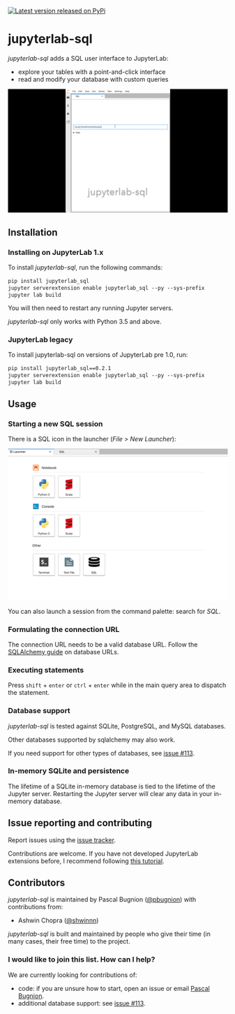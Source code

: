 [![Latest version released on PyPi](https://img.shields.io/pypi/v/jupyterlab-sql.svg?style=flat-square&label=version)](https://pypi.python.org/pypi/jupyterlab-sql)

# jupyterlab-sql

*jupyterlab-sql* adds a SQL user interface to JupyterLab:

- explore your tables with a point-and-click interface
- read and modify your database with custom queries

![](./readme-images/intro.gif)


## Installation

### Installing on JupyterLab 1.x

To install *jupyterlab-sql*, run the following commands:

```
pip install jupyterlab_sql
jupyter serverextension enable jupyterlab_sql --py --sys-prefix
jupyter lab build
```

You will then need to restart any running Jupyter servers.

*jupyterlab-sql* only works with Python 3.5 and above.

### JupyterLab legacy

To install jupyterlab-sql on versions of JupyterLab pre 1.0, run:

```
pip install jupyterlab_sql==0.2.1
jupyter serverextension enable jupyterlab_sql --py --sys-prefix
jupyter lab build
```

## Usage

### Starting a new SQL session

There is a SQL icon in the launcher (*File* > *New Launcher*):

![](./readme-images/launcher.png)

You can also launch a session from the command palette: search for *SQL*.

### Formulating the connection URL

The connection URL needs to be a valid database URL. Follow the
[SQLAlchemy guide](https://docs.sqlalchemy.org/en/latest/core/engines.html#database-urls)
on database URLs.

### Executing statements

Press `shift` + `enter` or `ctrl` + `enter` while in the main query
area to dispatch the statement.

### Database support

*jupyterlab-sql* is tested against SQLite,
PostgreSQL, and MySQL databases.

Other databases supported by sqlalchemy may also work.

If you need support for other types of databases, see [issue
#113](https://github.com/pbugnion/jupyterlab-sql/issues/113).

### In-memory SQLite and persistence

The lifetime of a SQLite in-memory database is tied to the lifetime
of the Jupyter server. Restarting the Jupyter server will clear any
data in your in-memory database.

## Issue reporting and contributing

Report issues using the [issue
tracker](https://github.com/pbugnion/jupyterlab-sql/issues).

Contributions are welcome. If you have not developed JupyterLab
extensions before, I recommend following [this
tutorial](https://jupyterlab.readthedocs.io/en/stable/developer/xkcd_extension_tutorial.html).

## Contributors

*jupyterlab-sql* is maintained by Pascal Bugnion ([@pbugnion](https://github.com/pbugnion)) with
 contributions from:

- Ashwin Chopra ([@shwinnn](https://github.com/shwinnn))

*jupyterlab-sql* is built and maintained by people who give their time (in many cases, their free time) to the project.

### I would like to join this list. How can I help?

We are currently looking for contributions of:

- code: if you are unsure how to start, open an issue or email [Pascal Bugnion](https://pascalbugnion.net/contact.html).
- additional database support: see [issue #113](https://github.com/pbugnion/jupyterlab-sql/issues/113).
